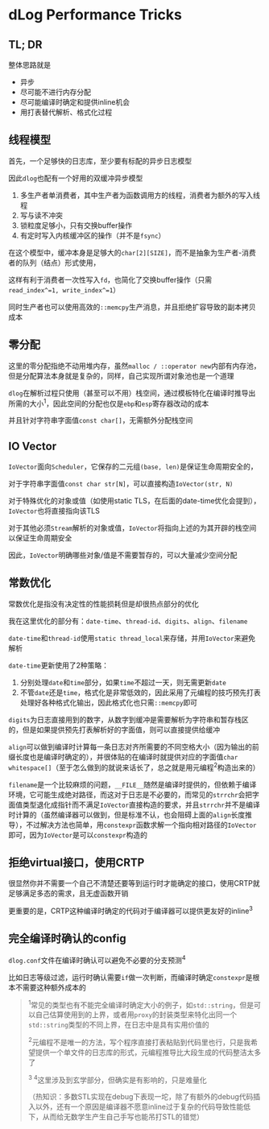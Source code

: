 # dLog Performance Tricks

## TL; DR

整体思路就是

- 异步
- 尽可能不进行内存分配
- 尽可能编译时确定和提供inline机会
- 用打表替代解析、格式化过程



## 线程模型

首先，一个足够快的日志库，至少要有标配的异步日志模型

因此`dlog`也配有一个好用的双缓冲异步模型

1. 多生产者单消费者，其中生产者为函数调用方的线程，消费者为额外的写入线程
2. 写与读不冲突
3. 锁粒度足够小，只有交换buffer操作
4. 有定时写入内核缓冲区的操作（并不是`fsync`）

在这个模型中，缓冲本身是足够大的`char[2][SIZE]`，而不是抽象为生产者-消费者的队列（结点）形式使用，

这样有利于消费者一次性写入`fd`，也简化了交换buffer操作（只需`read_index^=1, write_index^=1`）

同时生产者也可以使用高效的`::memcpy`生产消息，并且拒绝扩容导致的副本拷贝成本



## 零分配

这里的零分配指绝不动用堆内存，虽然`malloc / ::operator new`内部有内存池，但是分配算法本身就是复杂的，同样，自己实现所谓对象池也是一个道理

`dlog`在解析过程只使用（甚至可以不用）栈空间，通过模板特化在编译时推导出所需的大小<sup>1</sup>，因此空间的分配也仅是`ebp`和`esp`寄存器改动的成本

并且针对字符串字面值`const char[]`，无需额外分配栈空间



## IO Vector

`IoVector`面向`Scheduler`，它保存的二元组`(base, len)`是保证生命周期安全的，

对于字符串字面值`const char str[N]`，可以直接构造`IoVector(str, N)`

对于特殊优化的对象或值（如使用static TLS，在后面的date-time优化会提到），`IoVector`也将直接指向该TLS

对于其他必须`Stream`解析的对象或值，`IoVector`将指向上述的为其开辟的栈空间以保证生命周期安全

因此，`IoVector`明确哪些对象/值是不需要暂存的，可以大量减少空间分配



## 常数优化

常数优化是指没有决定性的性能损耗但是却很热点部分的优化

我在这里优化的部分有：`date-time`、`thread-id`、`digits`、`align`、`filename`

`date-time`和`thread-id`使用`static thread_local`来存储，并用`IoVector`来避免解析

`date-time`更新使用了2种策略：

1. 分别处理`date`和`time`部分，如果`time`不超过一天，则无需更新`date`
2. 不管`date`还是`time`，格式化是非常低效的，因此采用了元编程的技巧预先打表处理好各种格式化输出，因此格式化也只需`::memcpy`即可

`digits`为日志直接用到的数字，从数字到缓冲是需要解析为字符串和暂存栈区的，但是如果提供预先打表解析好的字面值，则可以直接提供给缓冲

`align`可以做到编译时计算每一条日志对齐所需要的不同空格大小（因为输出的前缀长度也是编译时确定的），并很体贴的在编译时就提供对应的字面值`char whitespace[]`（至于怎么做到的就说来话长了，总之就是用元编程<sup>2</sup>构造出来的）

`filename`是一个比较麻烦的问题，`__FILE__`随然是编译时提供的，但依赖于编译环境，它可能生成绝对路径，而这对于日志是不必要的，而常见的`strrchr`会把字面值类型退化成指针而不满足`IoVector`直接构造的要求，并且`strrchr`并不是编译时计算的（虽然编译器可以做到，但是标准不认，也会阻碍上面的`align`长度推导），不过解决方法也简单，用`constexpr`函数求解一个指向相对路径的`IoVector`即可，因为`IoVector`是可以`constexpr`构造的



## 拒绝virtual接口，使用CRTP

很显然你并不需要一个自己不清楚还要等到运行时才能确定的接口，使用CRTP就足够满足多态的需求，且无虚函数开销

更重要的是，CRTP这种编译时确定的代码对于编译器可以提供更友好的inline<sup>3</sup>



## 完全编译时确认的config

`dlog.conf`文件在编译时确认可以避免不必要的分支预测<sup>4</sup>

比如日志等级过滤，运行时确认需要`if`做一次判断，而编译时确定`constexpr`是根本不需要这种额外成本的



> <sup>1</sup>常见的类型也有不能完全编译时确定大小的例子，如`std::string`，但是可以自己估算使用到的上界，或者用`proxy`的封装类型来特化出同一个`std::string`类型的不同上界，在日志中是具有实用价值的
>
> <sup>2</sup>元编程不是唯一的方法，写个程序直接打表粘贴到代码里也行，只是我希望提供一个单文件的日志库的形式，元编程推导比大段生成的代码整洁太多了
>
> <sup>3 4</sup>这里涉及到玄学部分，但确实是有影响的，只是难量化
>
> （热知识：多数STL实现在debug下表现一坨，除了有额外的debug代码插入以外，还有一个原因是编译器不愿意inline过于复杂的代码导致性能低下，从而给无数学生产生自己手写也能吊打STL的错觉）
